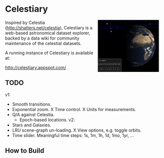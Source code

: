 # Celestiary
<img src="war/ss.png" width="200" align="right"/>

Inspired by Celestia (http://shatters.net/celestia), Celestiary is a
web-based astronomical dataset explorer, backed by a data wiki for
community maintenance of the celestial datasets.

A running instance of Celestiary is available at:

http://celestiary.appspot.com/

## TODO
v1:
- Smooth transitions.
- Exponential zoom.
X Time control.
X Units for measurements.
- Q/A against Celestia.
  - Epoch-based locations.
v2:
- Stars and Galaxies.
- LRU scene-graph un-loading.
X View options, e.g. toggle orbits.
- Time slider.  Meaningful time steps: 1s, 1m, 1h, 1d, 1mo, 1yr, ...

## How to Build


